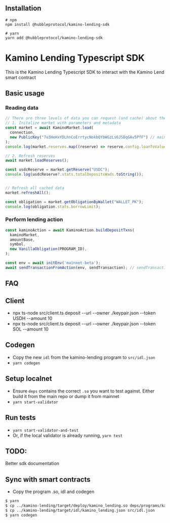 ## Installation

```shell
# npm
npm install @hubbleprotocol/kamino-lending-sdk

# yarn
yarn add @hubbleprotocol/kamino-lending-sdk
```

# Kamino Lending Typescript SDK

This is the Kamino Lending Typescript SDK to interact with the Kamino Lend smart contract

## Basic usage

### Reading data

```typescript
// There are three levels of data you can request (and cache) about the lending market.
// 1. Initalize market with parameters and metadata
const market = await KaminoMarket.load(
  connection,
  new PublicKey("7u3HeHxYDLhnCoErrtycNokbQYbWGzLs6JSDqGAv5PfF") // main market address. Defaults to 'Main' market
);
console.log(market.reserves.map((reserve) => reserve.config.loanToValueRatio));

// 2. Refresh reserves
await market.loadReserves();

const usdcReserve = market.getReserve("USDC");
console.log(usdcReserve?.stats.totalDepositsWads.toString());


// Refresh all cached data
market.refreshAll();

const obligation = market.getObligationByWallet("WALLET_PK");
console.log(obligation.stats.borrowLimit);
```

### Perform lending action

```typescript
const kaminoAction = await KaminoAction.buildDepositTxns(
  kaminoMarket,
  amountBase,
  symbol,
  new VanillaObligation(PROGRAM_ID),
);

const env = await initEnv('mainnet-beta');
await sendTransactionFromAction(env, sendTransaction); // sendTransaction from wallet adapter or custom
```

## FAQ

## Client 
* npx ts-node src/client.ts deposit --url <RPC> --owner ./keypair.json --token USDH --amount 10
* npx ts-node src/client.ts deposit --url <RPC> --owner ./keypair.json --token SOL --amount 10

## Codegen 
* Copy the new `idl` from the kamino-lending program to `src/idl.json`
* `yarn codegen`

## Setup localnet 
* Ensure `deps` contains the correct `.so` you want to test against. Either build it from the main repo or dump it from mainnet
* `yarn start-validator`

## Run tests
* `yarn start-validator-and-test`
* Or, if the local validator is already running, `yarn test`

## TODO: 

Better sdk documentation

## Sync with smart contracts 
* Copy the program .so, idl and codegen
```sh
$ yarn
$ cp ../kamino-lending/target/deploy/kamino_lending.so deps/programs/kamino_lending.so
$ cp ../kamino-lending/target/idl/kamino_lending.json src/idl.json
$ yarn codegen
```
